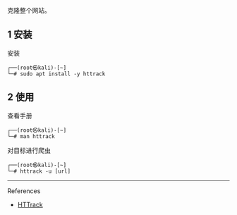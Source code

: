 克隆整个网站。

## 1 安装

安装

```shell
┌──(root㉿kali)-[~]
└─# sudo apt install -y httrack
```

## 2 使用

查看手册

```shell
┌──(root㉿kali)-[~]
└─# man httrack
```

对目标进行爬虫

```shell
┌──(root㉿kali)-[~]
└─# httrack -u [url]
```

---

References

- [HTTrack](https://www.httrack.com/)
